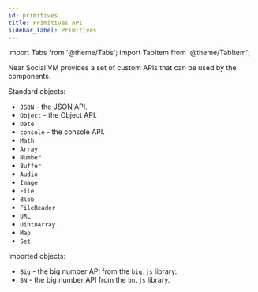 ```yaml
---
id: primitives
title: Primitives API
sidebar_label: Primitives
---
```

import Tabs from '@theme/Tabs';
import TabItem from '@theme/TabItem';

Near Social VM provides a set of custom APIs that can be used by the components.

Standard objects:

- `JSON` - the JSON API.
- `Object` - the Object API.
- `Date`
- `console` - the console API.
- `Math`
- `Array`
- `Number`
- `Buffer`
- `Audio`
- `Image`
- `File`
- `Blob`
- `FileReader`
- `URL`
- `Uint8Array`
- `Map`
- `Set`

Imported objects:

- `Big` - the big number API from the `big.js` library.
- `BN` - the big number API from the `bn.js` library.

